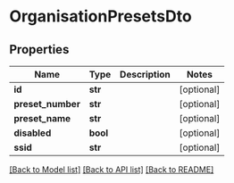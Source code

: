 # OrganisationPresetsDto


## Properties
Name | Type | Description | Notes
------------ | ------------- | ------------- | -------------
**id** | **str** |  | [optional] 
**preset_number** | **str** |  | [optional] 
**preset_name** | **str** |  | [optional] 
**disabled** | **bool** |  | [optional] 
**ssid** | **str** |  | [optional] 

[[Back to Model list]](../README.md#documentation-for-models) [[Back to API list]](../README.md#documentation-for-api-endpoints) [[Back to README]](../README.md)


